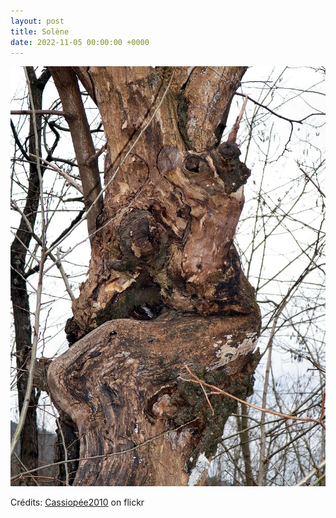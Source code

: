 ```yaml
---
layout: post
title: Solène
date: 2022-11-05 00:00:00 +0000
---
```


![Solène](/images/2022-11-05.jpg)

Crédits: [Cassiopée2010](https://www.flickr.com/people/cmoi30/) on flickr
